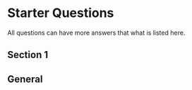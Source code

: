 # Starter Questions

All questions can have more answers that what is listed here.

## Section 1

## General
